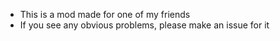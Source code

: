 - This is a mod made for one of my friends
- If you see any obvious problems, please make an issue for it
